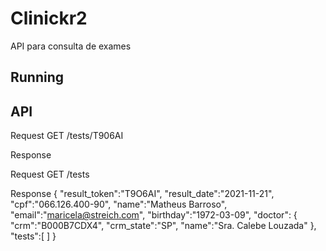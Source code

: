 # Clinickr2
API para consulta de exames

## Running

## API


Request
GET /tests/T906AI

Response

Request 
GET /tests

Response
{
    "result_token":"T9O6AI",
    "result_date":"2021-11-21",
    "cpf":"066.126.400-90",
    "name":"Matheus Barroso",
    "email":"maricela@streich.com",
    "birthday":"1972-03-09",
    "doctor": {
    "crm":"B000B7CDX4",
    "crm_state":"SP",
    "name":"Sra. Calebe Louzada"
    },
    "tests":[ ]
}